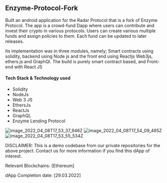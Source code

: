 
## Enzyme-Protocol-Fork

Built an android application for the Radar Protocol that is a fork of Enzyme Protocol.
The app is a crowd-fund Dapp where users can contribute and invest their crypto in various protocols. 
Users can create various multiple funds and assign policies to them. 
Each fund can be updated to later releases. 

Its implementation was in three modules, namely; Smart contracts using solidity, backend using Node js and the front end using Reactjs Web3js, ethers.js and GraphQl. 
The build is purely smart contract based, and Front-end with React JS

#### Tech Stack & Technology used
- Solidity 
- NodeJs
- Web 3 JS
- EthersJs 
- ReactJs
- GraphQL
- Enzyme Lending Protocol 

![image_2022_04_08T17_53_37_946Z](https://user-images.githubusercontent.com/81178958/162495767-cf0da4d9-e140-47b0-8250-a0f66d6c6233.png)
![image_2022_04_08T17_54_09_465Z](https://user-images.githubusercontent.com/81178958/162495754-6c90f929-96aa-47ff-a74d-f97df7db58c8.png)
![image_2022_04_08T17_53_55_534Z](https://user-images.githubusercontent.com/81178958/162495763-f1290afe-ae58-4846-a32a-04b868f33fbe.png)


DISCLAIMER: This is a demo codebase from our private repositories for the above project. Contact us for more information if you find this dApp of interest.

Relevant Blockchains: [Ethereum]

dApp Completion date: [29.03.2022]

